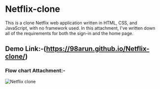# Netflix-clone
This is a clone Netflix web application written in HTML, CSS, and JavaScript, with no framework used.
In this attachment, I've written down all of the requirements for both the sign-in and the home page.
## Demo Link:-(https://98arun.github.io/Netflix-clone/)
### Flow chart Attachment:-
![Netflix clone](https://user-images.githubusercontent.com/82587103/129182835-f9e86aaa-11ad-443d-a0de-cca617a9451a.png)
